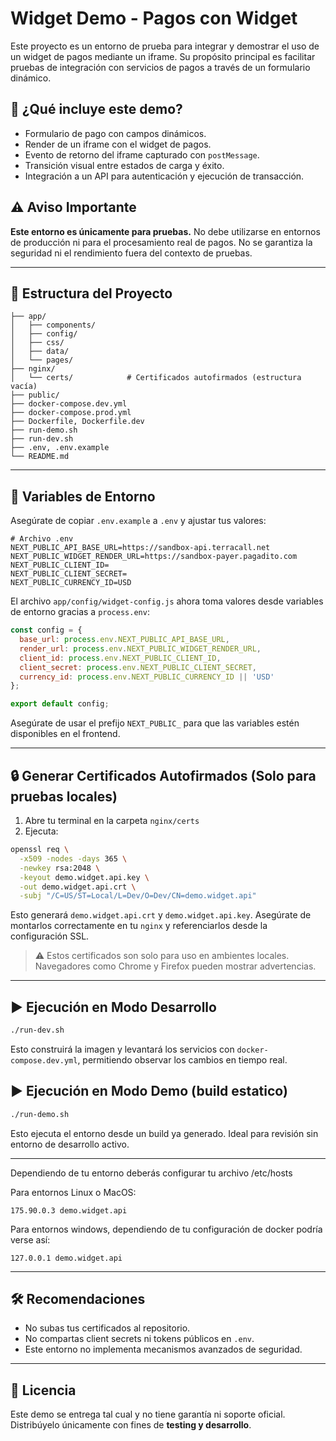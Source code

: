# Widget Demo - Pagos con Widget

Este proyecto es un entorno de prueba para integrar y demostrar el uso de un widget de pagos mediante un iframe. Su propósito principal es facilitar pruebas de integración con servicios de pagos a través de un formulario dinámico.

## 🚀 ¿Qué incluye este demo?

* Formulario de pago con campos dinámicos.
* Render de un iframe con el widget de pagos.
* Evento de retorno del iframe capturado con `postMessage`.
* Transición visual entre estados de carga y éxito.
* Integración a un API para autenticación y ejecución de transacción.

## ⚠️ Aviso Importante

**Este entorno es únicamente para pruebas.**
No debe utilizarse en entornos de producción ni para el procesamiento real de pagos. No se garantiza la seguridad ni el rendimiento fuera del contexto de pruebas.

---

## 📁 Estructura del Proyecto

```
├── app/
│   ├── components/
│   ├── config/
│   ├── css/
│   ├── data/
│   └── pages/
├── nginx/
│   └── certs/            # Certificados autofirmados (estructura vacía)
├── public/
├── docker-compose.dev.yml
├── docker-compose.prod.yml
├── Dockerfile, Dockerfile.dev
├── run-demo.sh
├── run-dev.sh
├── .env, .env.example
└── README.md
```

---

## 🔐 Variables de Entorno

Asegúrate de copiar `.env.example` a `.env` y ajustar tus valores:

```env
# Archivo .env
NEXT_PUBLIC_API_BASE_URL=https://sandbox-api.terracall.net
NEXT_PUBLIC_WIDGET_RENDER_URL=https://sandbox-payer.pagadito.com
NEXT_PUBLIC_CLIENT_ID=
NEXT_PUBLIC_CLIENT_SECRET=
NEXT_PUBLIC_CURRENCY_ID=USD
```

El archivo `app/config/widget-config.js` ahora toma valores desde variables de entorno gracias a `process.env`:

```js
const config = {
  base_url: process.env.NEXT_PUBLIC_API_BASE_URL,
  render_url: process.env.NEXT_PUBLIC_WIDGET_RENDER_URL,
  client_id: process.env.NEXT_PUBLIC_CLIENT_ID,
  client_secret: process.env.NEXT_PUBLIC_CLIENT_SECRET,
  currency_id: process.env.NEXT_PUBLIC_CURRENCY_ID || 'USD'
};

export default config;
```

Asegúrate de usar el prefijo `NEXT_PUBLIC_` para que las variables estén disponibles en el frontend.

---

## 🔒 Generar Certificados Autofirmados (Solo para pruebas locales)

1. Abre tu terminal en la carpeta `nginx/certs`
2. Ejecuta:

```bash
openssl req \
  -x509 -nodes -days 365 \
  -newkey rsa:2048 \
  -keyout demo.widget.api.key \
  -out demo.widget.api.crt \
  -subj "/C=US/ST=Local/L=Dev/O=Dev/CN=demo.widget.api"
```

Esto generará `demo.widget.api.crt` y `demo.widget.api.key`.
Asegúrate de montarlos correctamente en tu `nginx` y referenciarlos desde la configuración SSL.

> ⚠️ Estos certificados son solo para uso en ambientes locales. Navegadores como Chrome y Firefox pueden mostrar advertencias.

---

## ▶️ Ejecución en Modo Desarrollo

```bash
./run-dev.sh
```

Esto construirá la imagen y levantará los servicios con `docker-compose.dev.yml`, permitiendo observar los cambios en tiempo real.

## ▶️ Ejecución en Modo Demo (build estatico)

```bash
./run-demo.sh
```

Esto ejecuta el entorno desde un build ya generado. Ideal para revisión sin entorno de desarrollo activo.

---

Dependiendo de tu entorno deberás configurar tu archivo /etc/hosts

Para entornos Linux o MacOS:

```
175.90.0.3 demo.widget.api
```

Para entornos windows, dependiendo de tu configuración de docker podría verse así:
```
127.0.0.1 demo.widget.api
```
___

## 🛠 Recomendaciones

* No subas tus certificados al repositorio.
* No compartas client secrets ni tokens públicos en `.env`.
* Este entorno no implementa mecanismos avanzados de seguridad.

---

## 📝 Licencia

Este demo se entrega tal cual y no tiene garantía ni soporte oficial.
Distribúyelo únicamente con fines de **testing y desarrollo**.
